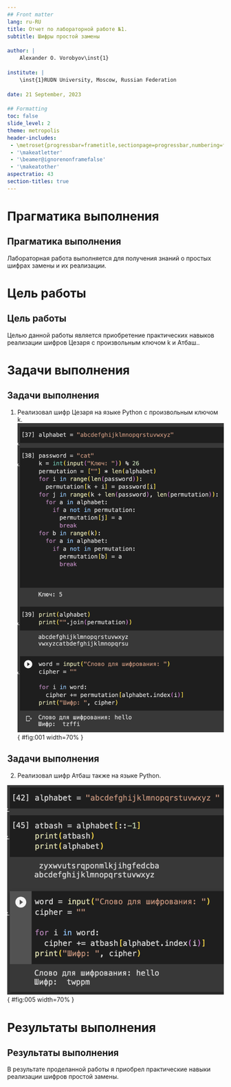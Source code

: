 ```yaml
---
## Front matter
lang: ru-RU
title: Отчет по лабораторной работе №1.
subtitle: Шифры простой замены

author: |
	Alexander O. Vorobyov\inst{1}
	
institute: |
	\inst{1}RUDN University, Moscow, Russian Federation
	
date: 21 September, 2023

## Formatting
toc: false
slide_level: 2
theme: metropolis
header-includes: 
 - \metroset{progressbar=frametitle,sectionpage=progressbar,numbering=fraction}
 - '\makeatletter'
 - '\beamer@ignorenonframefalse'
 - '\makeatother'
aspectratio: 43
section-titles: true
---
```


# Прагматика выполнения

## Прагматика выполнения

Лабораторная работа выполняется для получения знаний о простых шифрах замены и их реализации. 

# Цель работы

## Цель работы

Целью данной работы является приобретение практических навыков реализации шифров Цезаря с произвольным ключом k и Атбаш..

# Задачи выполнения 

## Задачи выполнения  

1. Реализовал шифр Цезаря на языке Python c произвольным ключом k.  
![Реализация шифра Цезаря на Python](screens/1.png){ #fig:001 width=70% } 
	
## Задачи выполнения  

2. Реализовал шифр Атбаш также на языке Python. 

![Реализация шифра Атбаш на Python](screens/2.png){ #fig:005 width=70% }   

# Результаты выполнения 

## Результаты выполнения 

В результате проделанной работы я приобрел практические навыки реализации шифров простой замены.


